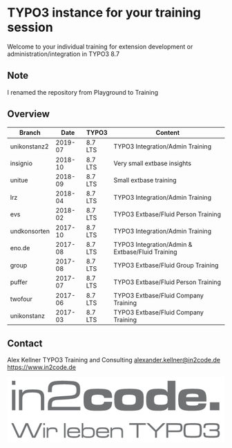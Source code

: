 # TYPO3 instance for your training session

Welcome to your individual training for extension development or administration/integration in TYPO3 8.7

## Note

I renamed the repository from Playground to Training

## Overview

| Branch      | Date        | TYPO3       | Content                                           |
| ----------- | ----------- | ----------- | ------------------------------------------------- |
| unikonstanz2| 2019-07     | 8.7 LTS     | TYPO3 Integration/Admin Training                  |
| insignio    | 2018-10     | 8.7 LTS     | Very small extbase insights                       |
| unitue      | 2018-09     | 8.7 LTS     | Small extbase training                            |
| lrz         | 2018-04     | 8.7 LTS     | TYPO3 Integration/Admin Training                  |
| evs         | 2018-02     | 8.7 LTS     | TYPO3 Extbase/Fluid Person Training               |
| undkonsorten| 2017-10     | 8.7 LTS     | TYPO3 Integration/Admin Training                  |
| eno.de      | 2017-08     | 8.7 LTS     | TYPO3 Integration/Admin & Extbase/Fluid Training  |
| group       | 2017-08     | 8.7 LTS     | TYPO3 Extbase/Fluid Group Training                |
| puffer      | 2017-07     | 8.7 LTS     | TYPO3 Extbase/Fluid Person Training               |
| twofour     | 2017-06     | 8.7 LTS     | TYPO3 Extbase/Fluid Company Training              |
| unikonstanz | 2017-03     | 8.7 LTS     | TYPO3 Extbase/Fluid Company Training              |

## Contact

Alex Kellner
TYPO3 Training and Consulting
alexander.kellner@in2code.de
https://www.in2code.de

![in2code - Wir leben TYPO3](https://raw.githubusercontent.com/einpraegsam/playground/master/typo3conf/ext/template/Resources/Public/Images/in2code.png)
